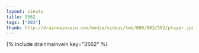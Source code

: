 ```yaml
--- 
layout: sieutv
title: 3562
tags: ["003"]
thumb: http://drainmainvein.com/media/videos/tmb/000/003/562/player.jpg
---
```

{% include drainmainvein key="3562" %} 
